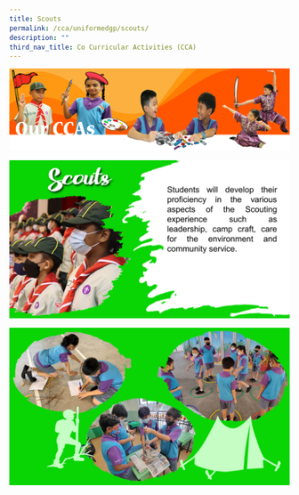 ```yaml
---
title: Scouts
permalink: /cca/uniformedgp/scouts/
description: ""
third_nav_title: Co Curricular Activities (CCA)
---
```

![](/images/CCAbanner.png)

![](/images/CCA2022/CCA-Scouts-1.png)

![](/images/CCA2022/CCA-Scouts-2.png)